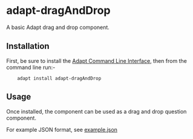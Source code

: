 adapt-dragAndDrop
===================

A basic Adapt drag and drop component.

Installation
------------

First, be sure to install the [Adapt Command Line Interface](https://github.com/adaptlearning/adapt-cli), then from the command line run:-

		adapt install adapt-dragAndDrop

Usage
-----
Once installed, the component can be used as a drag and drop question component.

For example JSON format, see [example.json](https://github.com/BATraining/adapt-dragAndDrop/blob/master/example.json)

